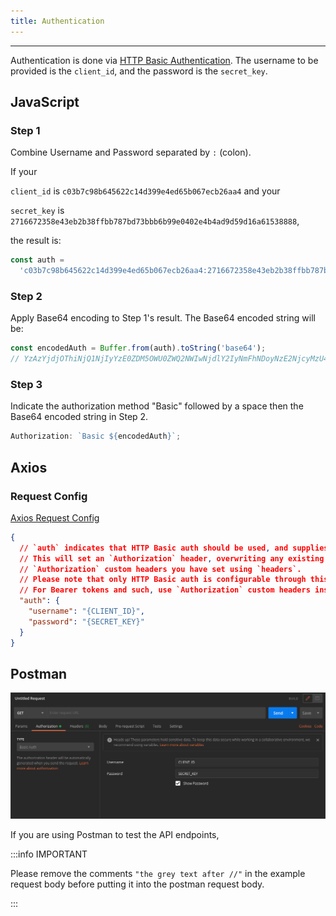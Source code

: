 ```yaml
---
title: Authentication
---
```


---

Authentication is done via [HTTP Basic Authentication](https://en.wikipedia.org/wiki/Basic_access_authentication). The username to be provided is the `client_id`, and the password is the `secret_key`.

## JavaScript

### Step 1

Combine Username and Password separated by `:` (colon).

If your

`client_id` is `c03b7c98b645622c14d399e4ed65b067ecb26aa4` and your

`secret_key` is `2716672358e43eb2b38ffbb787bd73bbb6b99e0402e4b4ad9d59d16a61538888`,

the result is:

```javascript
const auth =
  'c03b7c98b645622c14d399e4ed65b067ecb26aa4:2716672358e43eb2b38ffbb787bd73bbb6b99e0402e4b4ad9d59d16a61538888';
```

### Step 2

Apply Base64 encoding to Step 1's result. The Base64 encoded string will be:

```javascript
const encodedAuth = Buffer.from(auth).toString('base64');
// YzAzYjdjOThiNjQ1NjIyYzE0ZDM5OWU0ZWQ2NWIwNjdlY2IyNmFhNDoyNzE2NjcyMzU4ZTQzZWIyYjM4ZmZiYjc4N2JkNzNiYmI2Yjk5ZTA0MDJlNGI0YWQ5ZDU5ZDE2YTYxNTM4ODg4
```

### Step 3

Indicate the authorization method "Basic" followed by a space then the Base64 encoded string in Step 2.

```javascript
Authorization: `Basic ${encodedAuth}`;
```

## Axios

### Request Config

[Axios Request Config](https://www.npmjs.com/package/axios#request-config)

```json
{
  // `auth` indicates that HTTP Basic auth should be used, and supplies credentials.
  // This will set an `Authorization` header, overwriting any existing
  // `Authorization` custom headers you have set using `headers`.
  // Please note that only HTTP Basic auth is configurable through this parameter.
  // For Bearer tokens and such, use `Authorization` custom headers instead.
  "auth": {
    "username": "{CLIENT_ID}",
    "password": "{SECRET_KEY}"
  }
}
```

## Postman

![Authorization](../static/img/postman-authorization.png)

If you are using Postman to test the API endpoints,

:::info IMPORTANT

Please remove the comments `"the grey text after //"` in the example request body before putting it into the postman request body.

:::
